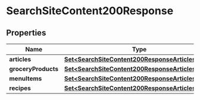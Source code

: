 

# SearchSiteContent200Response

## Properties

Name | Type | Description | Notes
------------ | ------------- | ------------- | -------------
**articles** | [**Set&lt;SearchSiteContent200ResponseArticlesInner&gt;**](SearchSiteContent200ResponseArticlesInner.md) |  | 
**groceryProducts** | [**Set&lt;SearchSiteContent200ResponseArticlesInner&gt;**](SearchSiteContent200ResponseArticlesInner.md) |  | 
**menuItems** | [**Set&lt;SearchSiteContent200ResponseArticlesInner&gt;**](SearchSiteContent200ResponseArticlesInner.md) |  | 
**recipes** | [**Set&lt;SearchSiteContent200ResponseArticlesInner&gt;**](SearchSiteContent200ResponseArticlesInner.md) |  | 




